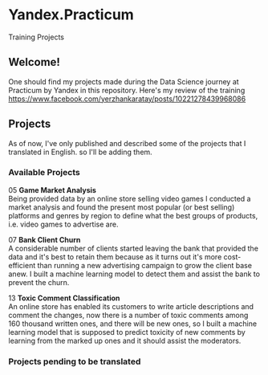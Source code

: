 # Yandex.Practicum
Training Projects

## Welcome! 

One should find my projects made during the Data Science journey at Practicum by Yandex in this repository.
Here's my review of the training https://www.facebook.com/yerzhankaratay/posts/10221278439968086

## Projects

As of now, I've only published and described some of the projects that I translated in English. so I'll be adding them.

### Available Projects

05 **Game Market Analysis** \
Being provided data by an online store selling video games I conducted a market analysis and found the present most popular (or best selling) platforms and genres by region to define what the best groups of products, i.e. video games to advertise are.

07 **Bank Client Churn** \
A considerable number of clients started leaving the bank that provided the data and it's best to retain them because as it turns out it's more cost-efficient than running a new advertising campaign to grow the client base anew. I built a machine learning model to detect them and assist the bank to prevent the churn.

13 **Toxic Comment Classification** \
An online store has enabled its customers to write article descriptions and comment the changes, now there is a number of toxic comments among 160 thousand written ones, and there will be new ones, so I built a machine learning model that is supposed to predict toxicity of new comments by learning from the marked up ones and it should assist the moderators.


### Projects pending to be translated 

